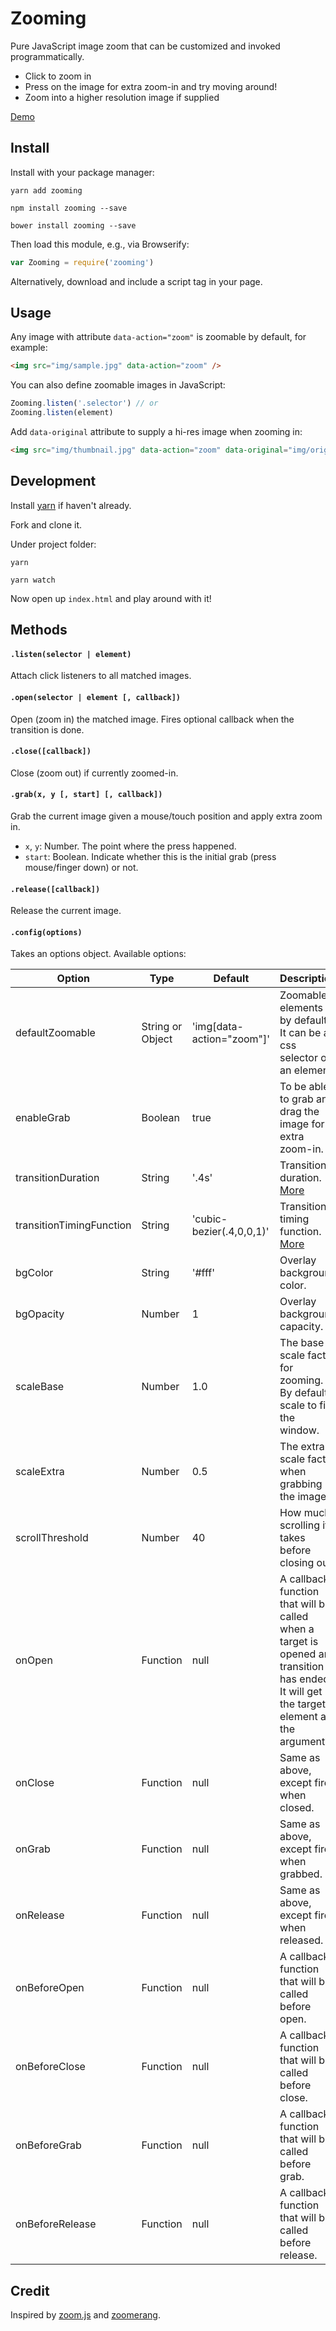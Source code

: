 # Zooming

Pure JavaScript image zoom that can be customized and invoked programmatically.

- Click to zoom in
- Press on the image for extra zoom-in and try moving around!
- Zoom into a higher resolution image if supplied

[Demo](http://desmonding.me/zooming/)

## Install

Install with your package manager:

`yarn add zooming`

`npm install zooming --save`

`bower install zooming --save`

Then load this module, e.g., via Browserify:

```javascript
var Zooming = require('zooming')
```

Alternatively, download and include a script tag in your page.

## Usage

Any image with attribute `data-action="zoom"` is zoomable by default, for example:

```html
<img src="img/sample.jpg" data-action="zoom" />
```

You can also define zoomable images in JavaScript:

```javascript
Zooming.listen('.selector') // or
Zooming.listen(element)
```

Add `data-original` attribute to supply a hi-res image when zooming in:

```html
<img src="img/thumbnail.jpg" data-action="zoom" data-original="img/original.jpg" />
```

## Development

Install [yarn](https://yarnpkg.com/en/docs/install) if haven't already.

Fork and clone it.

Under project folder:

`yarn`

`yarn watch`

Now open up `index.html` and play around with it!

## Methods

#### `.listen(selector | element)`

Attach click listeners to all matched images.

#### `.open(selector | element [, callback])`

Open (zoom in) the matched image. Fires optional callback when the transition is done.

#### `.close([callback])`

Close (zoom out) if currently zoomed-in.

#### `.grab(x, y [, start] [, callback])`

Grab the current image given a mouse/touch position and apply extra zoom in.

- `x`, `y`: Number. The point where the press happened.
- `start`: Boolean. Indicate whether this is the initial grab (press mouse/finger down) or not.

#### `.release([callback])`

Release the current image.

#### `.config(options)`

Takes an options object. Available options:

| Option                   | Type             | Default                   | Description |
| ---                      | ---              | ----                      | ---         |
| defaultZoomable          | String or Object | 'img[data-action="zoom"]' | Zoomable elements by default. It can be a css selector or an element. |
| enableGrab               | Boolean          | true                      | To be able to grab and drag the image for extra zoom-in. |
| transitionDuration       | String           | '.4s'                     | Transition duration. [More](https://developer.mozilla.org/en-US/docs/Web/CSS/transition-duration) |
| transitionTimingFunction | String           | 'cubic-bezier(.4,0,0,1)'  | Transition timing function. [More](https://developer.mozilla.org/en-US/docs/Web/CSS/single-transition-timing-function) |
| bgColor                  | String           | '#fff'                    | Overlay background color. |
| bgOpacity                | Number           | 1                         | Overlay background capacity. |
| scaleBase                | Number           | 1.0                       | The base scale factor for zooming. By default scale to fit the window. |
| scaleExtra               | Number           | 0.5                       | The extra scale factor when grabbing the image. |
| scrollThreshold          | Number           | 40                        | How much scrolling it takes before closing out. |
| onOpen                   | Function         | null                      | A callback function that will be called when a target is opened and transition has ended. It will get the target element as the argument. |
| onClose                  | Function         | null                      | Same as above, except fired when closed. |
| onGrab                   | Function         | null                      | Same as above, except fired when grabbed. |
| onRelease                | Function         | null                      | Same as above, except fired when released. |
| onBeforeOpen             | Function         | null                      | A callback function that will be called before open. |
| onBeforeClose            | Function         | null                      | A callback function that will be called before close. |
| onBeforeGrab             | Function         | null                      | A callback function that will be called before grab. |
| onBeforeRelease          | Function         | null                      | A callback function that will be called before release. |

## Credit

Inspired by [zoom.js](https://github.com/fat/zoom.js) and [zoomerang](https://github.com/yyx990803/zoomerang).
